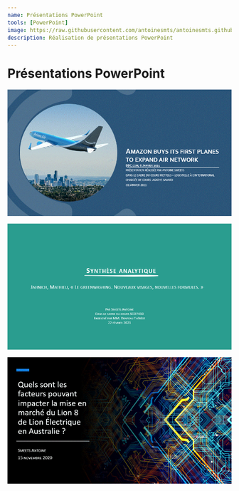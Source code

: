 ```yaml
---
name: Présentations PowerPoint
tools: [PowerPoint]
image: https://raw.githubusercontent.com/antoinesmts/antoinesmts.github.io/main/_projects/Images/Powerpoint.png
description: Réalisation de présentations PowerPoint
---
```


# Présentations PowerPoint

![preview](https://raw.githubusercontent.com/antoinesmts/antoinesmts.github.io/main/_projects/Images/GIF%20PPT/1.gif)

![preview](https://raw.githubusercontent.com/antoinesmts/antoinesmts.github.io/main/_projects/Images/GIF%20PPT/2.gif)

![preview](https://raw.githubusercontent.com/antoinesmts/antoinesmts.github.io/main/_projects/Images/GIF%20PPT/3.gif)
